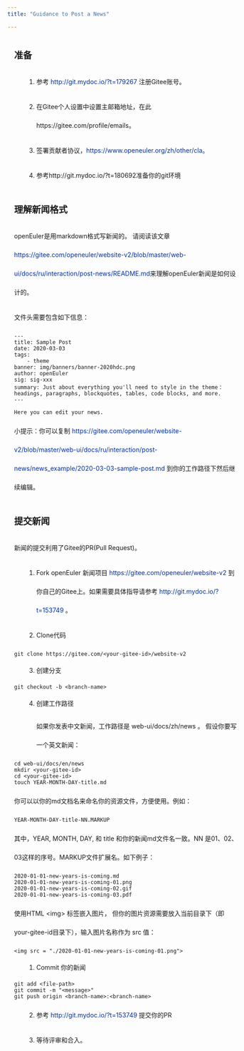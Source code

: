 ```yaml
---
title: "Guidance to Post a News"

---
```

<ClientOnly>
  <news-postNews />
</ClientOnly>

<div id="post-news-content">

## 准备

1. 参考 http://git.mydoc.io/?t=179267 注册Gitee账号。

2. 在Gitee个人设置中设置主邮箱地址，在此https://gitee.com/profile/emails。

3. 签署贡献者协议，https://www.openeuler.org/zh/other/cla。

4. 参考http://git.mydoc.io/?t=180692准备你的git环境

## 理解新闻格式

openEuler是用markdown格式写新闻的。
请阅读该文章 <https://gitee.com/openeuler/website-v2/blob/master/web-ui/docs/ru/interaction/post-news/README.md>来理解openEuler新闻是如何设计的。

文件头需要包含如下信息：
```
---
title: Sample Post
date: 2020-03-03
tags: 
    - theme
banner: img/banners/banner-2020hdc.png
author: openEuler
sig: sig-xxx
summary: Just about everything you'll need to style in the theme：headings, paragraphs, blockquotes, tables, code blocks, and more.
---

Here you can edit your news. 
```

小提示：你可以复制  https://gitee.com/openeuler/website-v2/blob/master/web-ui/docs/ru/interaction/post-news/news_example/2020-03-03-sample-post.md 到你的工作路径下然后继续编辑。

## 提交新闻

新闻的提交利用了Gitee的PR(Pull Request)。

1. Fork openEuler 新闻项目  <https://gitee.com/openeuler/website-v2> 到你自己的Gitee上。如果需要具体指导请参考 <http://git.mydoc.io/?t=153749> 。

2. Clone代码

```
git clone https://gitee.com/<your-gitee-id>/website-v2
```

3. 创建分支

```
git checkout -b <branch-name>
```

4. 创建工作路径

如果你发表中文新闻，工作路径是 web-ui/docs/zh/news 。
假设你要写一个英文新闻：

```
cd web-ui/docs/en/news
mkdir <your-gitee-id>
cd <your-gitee-id>
touch YEAR-MONTH-DAY-title.md
```

你可以以你的md文档名来命名你的资源文件，方便使用。例如： 
```
YEAR-MONTH-DAY-title-NN.MARKUP
```
其中，YEAR, MONTH, DAY, 和 title 和你的新闻md文件名一致。NN 是01、02、03这样的序号。MARKUP文件扩展名。如下例子：
```
2020-01-01-new-years-is-coming.md
2020-01-01-new-years-is-coming-01.png
2020-01-01-new-years-is-coming-02.gif
2020-01-01-new-years-is-coming-03.pdf
```
使用HTML \<img\> 标签嵌入图片， 但你的图片资源需要放入当前目录下（即your-gitee-id目录下），输入图片名称作为 src 值：
```
<img src = "./2020-01-01-new-years-is-coming-01.png">
```

1. Commit 你的新闻

```
git add <file-path>
git commit -m "<message>"
git push origin <branch-name>:<branch-name>
```

2. 参考 <http://git.mydoc.io/?t=153749> 提交你的PR

3. 等待评审和合入。 


</div>

<style lang="less">
#post-news-content{
  width: 1120px;
  margin: 0 auto;
  margin-bottom: 200px;
  p{
    line-height: 42px;
    a{
      color: #002FA7;
      text-decoration: none;
    }
    img{
      width: 100%;
    }
  }
  h1,h2,h3,h4,h5{
    font-size:20px;
    font-weight: bold;
    margin: 40px 0 25px 0;
    a{
      display: none;
    }
  }
  ol{
    list-style-type: decimal;
    padding-left: 50px;
    li{
      line-height: 32px;
      ol{
        padding-left: 20px;
      }
    }
  }
  ol+p{
    padding-left: 50px;
  }
  div[class*="language-"]{
    background:rgba(225,230,238,0.3);
    border:1px solid rgba(151,151,151,1);
    border-radius: 0;
    margin:20px auto;
    code[class*="language-"], pre[class*="language-"]{
      color:rgba(0,0,0,0.5);
    }
  }
  ul{
    padding-left: 50px;
    li{
      line-height: 32px;
      a{
        color: #002FA7;
        text-decoration: none;
      }
    }
  }
  ul+div[class*="language-"],ol+div[class*="language-"]{
    margin-left: 50px;
  }
}
@media screen and (max-width: 1000px) {
    #post-news-content {
        width: 100%;
        margin: 0 auto;
        padding: 0 15px;
        margin-bottom: 80px;
    }
}
</style>